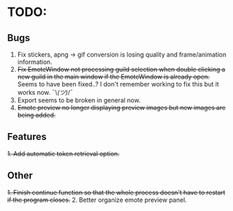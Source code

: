 ﻿# TODO:

## Bugs
1. Fix stickers, apng -> gif conversion is losing quality and frame/animation information.
2. ~~Fix EmoteWindow not processing guild selection when double clicking a new guild in the main window if the EmoteWindow is already open.~~ Seems to have been fixed..? I don't remember working to fix this but it works now. ¯\\_(ツ)_/¯
3. Export seems to be broken in general now.
4. ~~Emote preview no longer displaying preview images but new images are being added.~~

## Features
~~1. Add automatic token retrieval option.~~

## Other
~~1. Finish continue function so that the whole process doesn't have to restart if the program closes.~~
2. Better organize emote preview panel.
